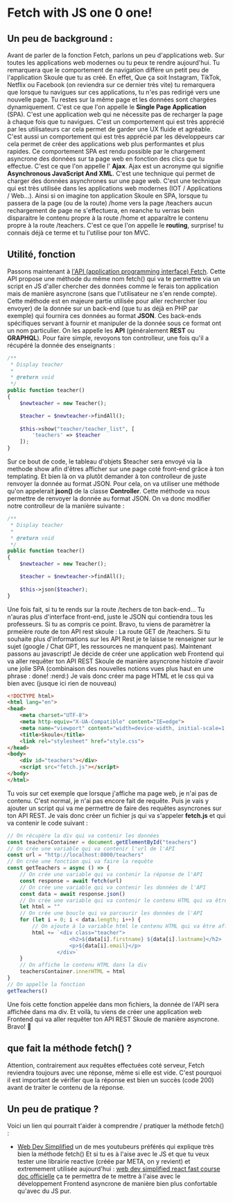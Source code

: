 # Fetch with JS one 0 one!

## Un peu de background :
Avant de parler de la fonction Fetch, parlons un peu d'applications web. Sur toutes les applications web modernes ou tu peux te rendre aujourd'hui. Tu remarquera que le comportement de navigation diffère un petit peu de l'application Skoule que tu as créé. En effet, Que ça soit Instagram, TikTok, Netflix ou Facebook (on reviendra sur ce dernier très vite) tu remarquera que lorsque tu navigues sur ces applications, tu n'es pas redirigé vers une nouvelle page. Tu restes sur la même page et les données sont chargées dynamiquement. C'est ce que l'on appelle le **Single Page Application** (SPA). C'est une application web qui ne nécessite pas de recharger la page à chaque fois que tu navigues. C'est un comportement qui est très apprécié par les utilisateurs car cela permet de garder une UX fluide et agréable. C'est aussi un comportement qui est très apprécié par les développeurs car cela permet de créer des applications web plus performantes et plus rapides.
Ce comportement SPA est rendu possible par le chargement asyncrone des données sur ta page web en fonction des clics que tu effectue. C'est ce que l'on appelle l' **Ajax**. Ajax est un acronyme qui signifie **Asynchronous JavaScript And XML**. C'est une technique qui permet de charger des données asynchrones sur une page web. C'est une technique qui est très utilisée dans les applications web modernes (IOT / Applications / Web...).
Ainsi si on imagine ton application Skoule en SPA, lorsque tu passera de la page (ou de la route) /home vers la page /teachers aucun rechargement de page ne s'effectuera, en reanche tu verras bein disparaitre le contenu propre à la route /home et apparaître le contenu propre à la route /teachers. C'est ce que l'on appelle le **routing**, surprise! tu connais déjà ce terme et tu l'utilise pour ton MVC. 
## Utilité, fonction
Passons maintenant à [l'API (application programming interface) Fetch](https://developer.mozilla.org/en-US/docs/Web/API/Fetch_API/Using_Fetch). Cette API propose une méthode du même nom fetch() qui va te permettre via un script en JS d'aller chercher des données comme le ferais ton application mais de manière asyncrone (sans que l'utilisateur ne s'en rende compte). Cette méthode est en majeure partie utilisée pour aller rechercher (ou envoyer) de la donnée sur un back-end (que tu as déjà en PHP par exemple) qui fournira ces données au format **JSON**. Ces back-ends spécifiques servant à fournir et manipuler de la donnée sous ce format ont un nom particulier. On les appelle les **API** (généralement **REST** ou **GRAPHQL**).
Pour faire simple, revoyons ton controlleur, une fois qu'il a récupéré la donnée des enseignants :
```php	
/**
 * Display teacher 
 *
 * @return void
 */
public function teacher()
{
    $newteacher = new Teacher();

    $teacher = $newteacher->findAll();
    
    $this->show("teacher/teacher_list", [
        'teachers' => $teacher
    ]);
}
```	
Sur ce bout de code, le tableau d'objets $teacher sera envoyé via la methode show afin d'êtres afficher sur une page coté front-end grâce à ton templating.
Et bien là on va plutôt demander à ton controlleur de juste renvoyer la donnée au format JSON. Pour cela, on va utiliser une méthode qu'on appelerait **json()** de la classe **Controller**. Cette méthode va nous permettre de renvoyer la donnée au format JSON. On va donc modifier notre controlleur de la manière suivante :
```php
/**
 * Display teacher 
 *
 * @return void
 */
public function teacher()
{
    $newteacher = new Teacher();

    $teacher = $newteacher->findAll();
    
    $this->json($teacher);
}
```
Une fois fait, si tu te rends sur la route /techers de ton back-end... Tu n'auras plus d'interface front-end, juste le JSON qui contiendra tous les professeurs. Si tu as compris ce point. Bravo, tu viens de paramètrer la prmeière route de ton API rest skoule : La route GET de /teachers. Si tu souhaite plus d'informations sur les API Rest je te laisse te renseigner sur le sujet (google / Chat GPT, les ressources ne manquent pas).
Maintenant passons au javascript! Je décide de créer une application web Frontend qui va aller requêter ton API REST Skoule de manière asyncrone histoire d'avoir une jolie SPA (combinaison des nouvelles notions vues plus haut en une phrase : done! :nerd:) 
Je vais donc créer ma page HTML et le css qui va bien avec (jusque ici rien de nouveau)
```html
<!DOCTYPE html>
<html lang="en">
<head>
    <meta charset="UTF-8">
    <meta http-equiv="X-UA-Compatible" content="IE=edge">
    <meta name="viewport" content="width=device-width, initial-scale=1.0">
    <title>Skoule</title>
    <link rel="stylesheet" href="style.css">
</head>
<body>
    <div id="teachers"></div>
    <script src="fetch.js"></script>
</body>
</html>
```
Tu vois sur cet exemple que lorsque j'affiche ma page web, je n'ai pas de contenu. C'est normal, je n'ai pas encore fait de requête.
Puis je vais y ajouter un script qui va me permettre de faire des requêtes asyncrones sur ton API REST. Je vais donc créer un fichier js qui va s'appeler **fetch.js** et qui va contenir le code suivant :
```js
// On récupère la div qui va contenir les données
const teachersContainer = document.getElementById("teachers")
// On crée une variable qui va contenir l'url de l'API
const url = "http://localhost:8000/teachers"
// On crée une fonction qui va faire la requête
const getTeachers = async () => {
    // On crée une variable qui va contenir la réponse de l'API
    const response = await fetch(url)
    // On crée une variable qui va contenir les données de l'API
    const data = await response.json()
    // On crée une variable qui va contenir le contenu HTML qui va être affiché
    let html = ""
    // On crée une boucle qui va parcourir les données de l'API
    for (let i = 0; i < data.length; i++) {
        // On ajoute à la variable html le contenu HTML qui va être affiché
        html += `<div class="teacher">
                    <h2>${data[i].firstname} ${data[i].lastname}</h2>
                    <p>${data[i].email}</p>
                </div>`
    }
    // On affiche le contenu HTML dans la div
    teachersContainer.innerHTML = html
}
// On appelle la fonction
getTeachers()
```
Une fois cette fonction appelée dans mon fichiers, la donnée de l'API sera affichée dans ma div. Et voilà, tu viens de créer une application web Frontend qui va aller requêter ton API REST Skoule de manière asyncrone. Bravo! :tada:

## que fait la méthode fetch() ?
Attention, contrairement aux requêtes effectuées coté serveur, Fetch reviendra toujours avec une réponse, même si elle est vide. C'est pourquoi il est important de vérifier que la réponse est bien un succès (code 200) avant de traiter le contenu de la réponse.

## Un peu de pratique ?
Voici un lien qui pourrait t'aider à comprendre / pratiquer la méthode fetch() :
- [Web Dev Simplified](https://www.youtube.com/watch?v=cuEtnrL9-H0) un de mes youtubeurs préférés qui explique très bien la méthode fetch()
Et si tu es à l'aise avec le JS et que tu veux tester une librairie reactive (créée par META, on y revient) et extremement utilisée aujourd'hui : 
[web dev simplified react fast course](https://www.youtube.com/watch?v=hQAHSlTtcmY)
[doc officielle](https://react.dev/)
ça te permettra de te mettre à l'aise avec le développement Frontend asyncrone de manière bien plus confortable qu'avec du JS pur.